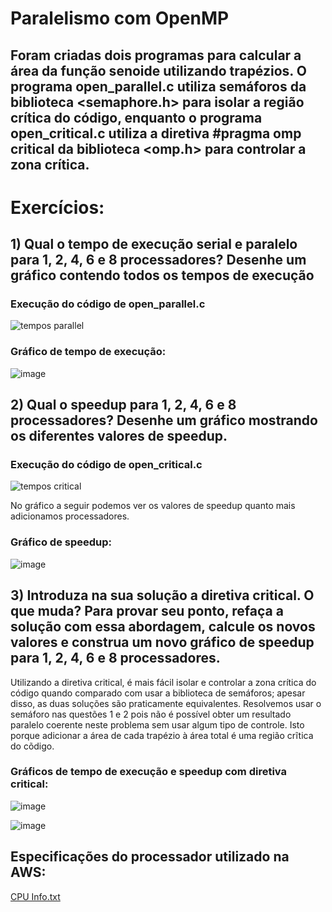 # Paralelismo com OpenMP

## Foram criadas dois programas para calcular a área da função senoide utilizando trapézios. O programa open_parallel.c utiliza semáforos da biblioteca <semaphore.h> para isolar a região crítica do código, enquanto o programa open_critical.c utiliza a diretiva #pragma omp critical da biblioteca <omp.h> para controlar a zona crítica. 

# Exercícios:
## 1) Qual o tempo de execução serial e paralelo para 1, 2, 4, 6 e 8 processadores? Desenhe um gráfico contendo todos os tempos de execução

### Execução do código de open_parallel.c
![tempos parallel](https://github.com/david-pessoa/ComputacaoParalela/assets/104323068/ee2425af-0cdd-4801-abd4-4517e2089187)

### Gráfico de tempo de execução:
![image](https://github.com/david-pessoa/ComputacaoParalela/assets/112708096/e452ea31-54af-4da4-8abd-f3b8653ebcdf)


## 2) Qual o speedup para 1, 2, 4, 6 e 8 processadores? Desenhe um gráfico mostrando os diferentes valores de speedup.

### Execução do código de open_critical.c
![tempos critical](https://github.com/david-pessoa/ComputacaoParalela/assets/104323068/82fe6ff1-5708-436a-bca8-c399f0560896)


No gráfico a seguir podemos ver os valores de speedup quanto mais adicionamos processadores.

### Gráfico de speedup:
![image](https://github.com/david-pessoa/ComputacaoParalela/assets/112708096/b0e44935-2ffc-4822-bf0f-63c694da9561)


## 3) Introduza na sua solução a diretiva critical. O que muda? Para provar seu ponto, refaça a solução com essa abordagem, calcule os novos valores e construa um novo gráfico de speedup para 1, 2, 4, 6 e 8 processadores.

Utilizando a diretiva critical, é mais fácil isolar e controlar a zona crítica do código quando comparado com usar a biblioteca de semáforos; apesar disso, as duas soluções são praticamente equivalentes. Resolvemos usar o semáforo nas questões 1 e 2 pois não é possível obter um resultado paralelo coerente neste problema sem usar algum tipo de controle. Isto porque adicionar a área de cada trapézio à área total é uma região crĩtica do cõdigo.

### Gráficos de tempo de execução e speedup com diretiva critical:
![image](https://github.com/david-pessoa/ComputacaoParalela/assets/112708096/19a24ec2-617e-46f4-b940-98c038409e8e)

![image](https://github.com/david-pessoa/ComputacaoParalela/assets/112708096/98f813a7-ca78-4a09-8823-be8c7a077372)

## Especificações do processador utilizado na AWS:
[CPU Info.txt](https://github.com/david-pessoa/ComputacaoParalela/files/15085570/CPU.Info.txt)
